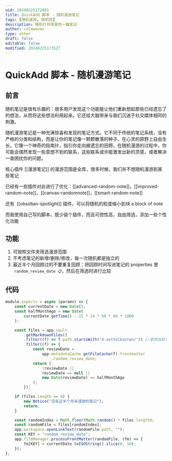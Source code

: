 ```yaml
---
uid: 20240225172801
title: QuickAdd 脚本 - 随机漫游笔记
tags: [随机漫游, 随机性]
description: 随机打开库里的一篇笔记
author: calmwaves
type: other
draft: false
editable: false
modified: 20240225173527
---
```


# QuickAdd 脚本 - 随机漫游笔记

## 前言

随机笔记是很有乐趣的：很多用户发现这个功能能让他们重新想起那些已经遗忘了的想法，从而将这些想法利用起来。它还给大脑带来与我们沉迷于社交媒体相同的刺激。

随机漫游笔记是一种充满惊喜和发现的笔记方式。它不同于传统的笔记系统，没有严格的分类和结构，而是让你的笔记像一颗颗散落的种子，在心灵的原野上自由生长。它像一个神奇的指南针，指引你走向被遗忘的田野。在随机漫游的过程中，你可能会偶然发现一些意想不到的联系，这些联系或许能激发出新的灵感，或者解决一直困扰你的问题。

核心插件 [[漫游笔记]] 的漫游范围是全库，很多时候，我们并不想随机漫游到某些笔记

已经有一些插件对此进行了优化：[[advanced-random-note]]，[[improved-random-note]]，[[canvas-randomnote]]，[[smart-random-note]]

还有  [[obsidian-spotlight]] 插件，可以将随机的粒度缩小到块 a block of note

而我使用自己写的脚本，既少装个插件，而且可控性高，自由筛选，添加一些个性化功能

## 功能

1. 可按照文件夹筛选漫游范围
2. 不考虑笔记的新增/删除/修改，每一次随机都是独立的
3. 最近半个月回顾过的不要重复回顾：把回顾时间写进笔记的 properties 里  `random_review_date 📋`，然后在筛选时进行比较

## 代码

```js
module.exports = async (params) => {
    const currentDate = new Date();
    const halfMonthAgo = new Date(
        currentDate.getTime() - 15 * 24 * 60 * 60 * 1000
    );

    const files = app.vault
        .getMarkdownFiles()
        .filter((f) => f.path.startsWith("4-zettelkasten/")) //更改目标文件夹
        .filter((f) => {
            const reviewDate =
                app.metadataCache.getFileCache(f).frontmatter
                    .random_review_date;
            return (
                !reviewDate ||
                reviewDate == null ||
                new Date(reviewDate) <= halfMonthAgo
            );
        });

    if (files.length == 0) {
        new Notice("没有近半个月未漫游的笔记");
        return;
    }

    const randomIndex = Math.floor(Math.random() * files.length);
    const randomFile = files[randomIndex];
    app.workspace.openLinkText(randomFile.path, "");
    const KEY = "random_review_date";
    app.fileManager.processFrontMatter(randomFile, (fm) => {
        fm[KEY] = currentDate.toISOString().slice(0, 10);
    });
};
```
